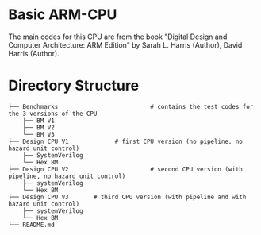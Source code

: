 # Basic ARM-CPU
 
 The main codes for this CPU are from the book "Digital Design and Computer Architecture: ARM Edition" by Sarah L. Harris (Author), David Harris  (Author).
 
# Directory Structure
```
├── Benchmarks                          # contains the test codes for the 3 versions of the CPU
    ├── BM V1
    ├── BM V2
    └── BM V3
├── Design CPU V1             # first CPU version (no pipeline, no hazard unit control)
    ├── SystemVerilog
    └── Hex BM
├── Design CPU V2                       # second CPU version (with pipeline, no hazard unit control)
    ├── systemVerilog
    └── Hex BM
├── Design CPU V3       # third CPU version (with pipeline and with hazard unit control)
    ├── systemVerilog
    └── Hex BM
└── README.md
```
 
